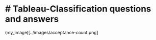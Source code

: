   # # **Tableau-Classification questions and answers**
(my_image)[../images/acceptance-count.png]  
